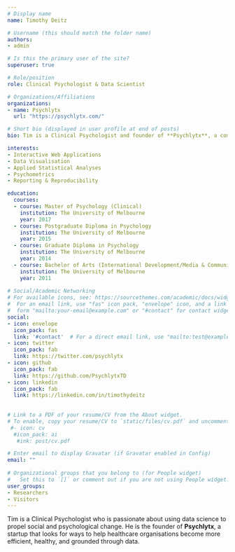 ```yaml
---
# Display name
name: Timothy Deitz

# Username (this should match the folder name)
authors:
- admin

# Is this the primary user of the site?
superuser: true

# Role/position
role: Clinical Psychologist & Data Scientist

# Organizations/Affiliations
organizations:
- name: Psychlytx
  url: "https://psychlytx.com/"

# Short bio (displayed in user profile at end of posts)
bio: Tim is a Clinical Psychologist and founder of **Psychlytx**, a company that provides innovative software and data science consultancy in the field of health, particularly mental health.

interests:
- Interactive Web Applications
- Data Visualisation
- Applied Statistical Analyses
- Psychometrics
- Reporting & Reproducibility

education:
  courses:
  - course: Master of Psychology (Clinical)
    institution: The University of Melbourne
    year: 2017
  - course: Postgraduate Diploma in Psychology
    institution: The University of Melbourne
    year: 2015
  - course: Graduate Diploma in Psychology
    institution: The University of Melbourne
    year: 2014
  - course: Bachelor of Arts (International Development/Media & Communications)
    institution: The University of Melbourne
    year: 2011
    
# Social/Academic Networking
# For available icons, see: https://sourcethemes.com/academic/docs/widgets/#icons
#  For an email link, use "fas" icon pack, "envelope" icon, and a link in the
#  form "mailto:your-email@example.com" or "#contact" for contact widget.
social:
- icon: envelope
  icon_pack: fas
  link: '#contact'  # For a direct email link, use "mailto:test@example.org".
- icon: twitter
  icon_pack: fab
  link: https://twitter.com/psychlytx
- icon: github
  icon_pack: fab
  link: https://github.com/PsychlytxTD
- icon: linkedin
  icon_pack: fab
  link: https://linkedin.com/in/timothydeitz
  
  
# Link to a PDF of your resume/CV from the About widget.
# To enable, copy your resume/CV to `static/files/cv.pdf` and uncomment the lines below.  
 #- icon: cv
  #icon_pack: ai
   #ink: post/cv.pdf

# Enter email to display Gravatar (if Gravatar enabled in Config)
email: ""
  
# Organizational groups that you belong to (for People widget)
#   Set this to `[]` or comment out if you are not using People widget.  
user_groups:
- Researchers
- Visitors
---
```

Tim is a Clinical Psychologist who is passionate about using data science to propel social and psychological change. He is the founder of **Psychlytx**, a startup that looks for ways to help healthcare organisations become more efficient, healthy, and grounded through data.

